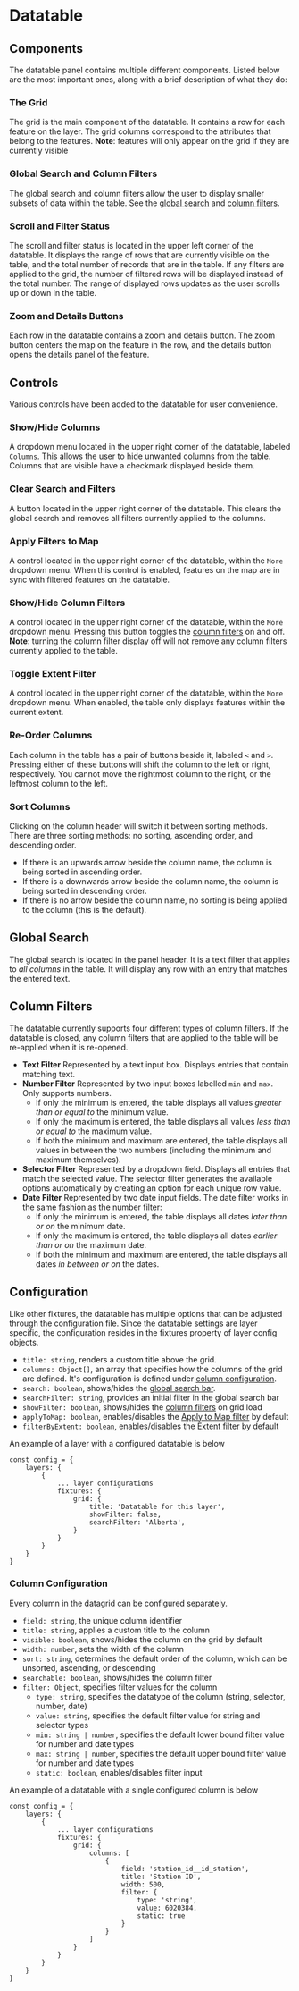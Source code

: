 # Datatable

## Components
The datatable panel contains multiple different components. Listed below are the most important ones, along with a brief description of what they do:

### The Grid
The grid is the main component of the datatable. It contains a row for each feature on the layer. The grid columns correspond to the attributes that belong to the features.
**Note**: features will only appear on the grid if they are currently visible

### Global Search and Column Filters
The global search and column filters allow the user to display smaller subsets of data within the table. See the [global search](#Global-Search) and [column filters](#Column-Filters).

### Scroll and Filter Status
The scroll and filter status is located in the upper left corner of the datatable. It displays the range of rows that are currently visible on the table, and the total number of records that are in the table. If any filters are applied to the grid, the number of filtered rows will be displayed instead of the total number. The range of displayed rows updates as the user scrolls up or down in the table.

### Zoom and Details Buttons
Each row in the datatable contains a zoom and details button. The zoom button centers the map on the feature in the row, and the details button opens the details panel of the feature.

## Controls
Various controls have been added to the datatable for user convenience.

### Show/Hide Columns
A dropdown menu located in the upper right corner of the datatable, labeled `Columns`. This allows the user to hide unwanted columns from the table. Columns that are visible have a checkmark displayed beside them.

### Clear Search and Filters
A button located in the upper right corner of the datatable. This clears the global search and removes all filters currently applied to the columns.

### Apply Filters to Map
A control located in the upper right corner of the datatable, within the `More` dropdown menu. When this control is enabled, features on the map are in sync with filtered features on the datatable.

### Show/Hide Column Filters
A control located in the upper right corner of the datatable, within the `More` dropdown menu. Pressing this button toggles the [column filters](#Column-Filters) on and off.
**Note**: turning the column filter display off will not remove any column filters currently applied to the table.

### Toggle Extent Filter
A control located in the upper right corner of the datatable, within the `More` dropdown menu. When enabled, the table only displays features within the current extent.

### Re-Order Columns
Each column in the table has a pair of buttons beside it, labeled `<` and `>`. Pressing either of these buttons will shift the column to the left or right, respectively. You cannot move the rightmost column to the right, or the leftmost column to the left.

### Sort Columns
Clicking on the column header will switch it between sorting methods. There are three sorting methods: no sorting, ascending order, and descending order.

- If there is an upwards arrow beside the column name, the column is being sorted in ascending order.
- If there is a downwards arrow beside the column name, the column is being sorted in descending order.
- If there is no arrow beside the column name, no sorting is being applied to the column (this is the default).


## Global Search
The global search is located in the panel header. It is a text filter that applies to *all columns* in the table. It will display any row with an entry that matches the entered text.

## Column Filters
The datatable currently supports four different types of column filters. If the datatable is closed, any column filters that are applied to the table will be re-applied when it is re-opened.

- **Text Filter**
Represented by a text input box. Displays entries that contain matching text.
- **Number Filter**
Represented by two input boxes labelled `min` and `max`. Only supports numbers.
    - If only the minimum is entered, the table displays all values *greater than or equal to* the minimum value.
    - If only the maximum is entered, the table displays all values *less than or equal to* the maximum value.
    - If both the minimum and maximum are entered, the table displays all values in between the two numbers (including the minimum and maximum themselves).
- **Selector Filter**
Represented by a dropdown field. Displays all entries that match the selected value. The selector filter generates the available options automatically by creating an option for each unique row value.
- **Date Filter**
Represented by two date input fields. The date filter works in the same fashion as the number filter:
    - If only the minimum is entered, the table displays all dates *later than or on* the minimum date.
    - If only the maximum is entered, the table displays all dates *earlier than or on* the maximum date.
    - If both the minimum and maximum are entered, the table displays all dates _in between or on_ the dates.

## Configuration

Like other fixtures, the datatable has multiple options that can be adjusted through the configuration file. Since the datatable settings are layer specific, the configuration resides in the fixtures property of layer config objects.
- `title: string`, renders a custom title above the grid.
- `columns: Object[]`, an array that specifies how the columns of the grid are defined. It's configuration is defined under [column configuration](#Column-Configuration).
- `search: boolean`, shows/hides the [global search bar](#Global-Search).
- `searchFilter: string`, provides an initial filter in the global search bar
- `showFilter: boolean`, shows/hides the [column filters](#Show/Hide-Column-Filters) on grid load
- `applyToMap: boolean`, enables/disables the [Apply to Map filter](#Apply-Filters-to-Map) by default
- `filterByExtent: boolean`, enables/disables the [Extent filter](#Toggle-Extent-Filter) by default

An example of a layer with a configured datatable is below

```text
const config = {
    layers: {
        {
            ... layer configurations
            fixtures: {
                grid: {
                    title: 'Datatable for this layer',
                    showFilter: false,
                    searchFilter: 'Alberta',
                }
            }
        }
    }
}
```

### Column Configuration

Every column in the datagrid can be configured separately.
- `field: string`, the unique column identifier
- `title: string`, applies a custom title to the column
- `visible: boolean`, shows/hides the column on the grid by default
- `width: number`, sets the width of the column
- `sort: string`, determines the default order of the column, which can be unsorted, ascending, or descending
- `searchable: boolean`, shows/hides the column filter
- `filter: Object`, specifies filter values for the column
    - `type: string`, specifies the datatype of the column (string, selector, number, date)
    - `value: string`, specifies the default filter value for string and selector types
    - `min: string | number`, specifies the default lower bound filter value for number and date types
    - `max: string | number`, specifies the default upper bound filter value for number and date types
    - `static: boolean`, enables/disables filter input

An example of a datatable with a single configured column is below

```text
const config = {
    layers: {
        {
            ... layer configurations
            fixtures: {
                grid: {
                    columns: [
                        {
                            field: 'station_id__id_station',
                            title: 'Station ID',
                            width: 500,
                            filter: {
                                type: 'string',
                                value: 6020384,
                                static: true
                            }
                        }
                    ]
                }
            }
        }
    }
}
```